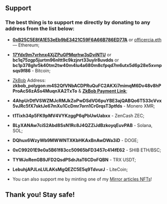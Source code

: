 ## Support

### The best thing is to support me directly by donating to any address from the list below:


- **[0xB25C5E8fA1E53eEb9bE3421C59F6A66B786ED77A](https://etherscan.io/address/0xB25C5E8fA1E53eEb9bE3421C59F6A66B786ED77A)** or [officercia.eth](https://etherscan.io/address/0xB25C5E8fA1E53eEb9bE3421C59F6A66B786ED77A#tokentxns) — Ethereum;

- **[17Ydx9m7vrhnx4XjZPuGPMqrhw3sDviNTU](https://blockchair.com/bitcoin/address/17Ydx9m7vrhnx4XjZPuGPMqrhw3sDviNTU)** or **bc1q75zgp5jurtm96nltt9c9kzjnrt33uylr8uvdds** or **bc1p378ghr5k40tm2tw40m4lu4a680m8cfpqd7m6utx5d6p28e5xvnpsqs9f86** - Bitcoin;

- [ZkBob](https://app.zkbob.com/transfer) Address: **zkbob_polygon:m4S2QfVNbACDPRuQuFC2AKXi7mimqM6Dv48v8hPProAcS6zASs4MuqnXA2TxTo** & **[ZkBob Payment Link](https://app.zkbob.com/payment/zkbob_polygon:SUQTKnMfkqRBMaGnkajdKgF8K8GNMptgvxQjTGwk7LKZk4UEEc7V6Aoz6fGrDQu)**;

- **4AhpUrDtfVSWZMJcRMJkZoPwDSdVG6puYBE3ajQABQo6T533cVvx5vJRc5fX7sktJe67mXu1CcDmr7orn1CrGrqsT3ptfds** - Monero XMR;

- **t1Tixh34p5FK9pMV4VYKzggP6qPbUwUabxx** - ZenCash ZEC;

- **BLyXANAw7ciS2Abd8SsN1Rc8J4QZZiJdBzkoyqEuvPAB** - Solana, SOL;

- **DQhux6WzyWb9MWWNTXKbHKAxBnAwDWa3iD** - DOGE;

- **0xC99201E9e0a5B61f83cc50965bFD3457c414fE62** - SHIB ETH/BSC;

- **TYWJoRenGB9JFD2QsdPSdrJtaT6CDoFQBN** - TRX USDT;

- **LebuhjAPJLnLULAKsMgQEZC5E5q9TdvurJ** - LiteCoin;

- You can also support me by minting one of my [Mirror articles NFTs](https://officercia.mirror.xyz/)!

## **Thank you! Stay safe!**

